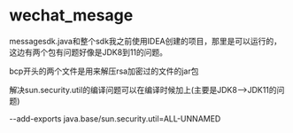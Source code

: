 # wechat_mesage

 messagesdk.java和整个sdk我之前使用IDEA创建的项目，那里是可以运行的，这边有两个包有问题好像是JDK8到11的问题。



bcp开头的两个文件是用来解压rsa加密过的文件的jar包

解决sun.security.util的编译问题可以在编译时候加上(主要是JDK8—>JDK11的问题)

--add-exports java.base/sun.security.util=ALL-UNNAMED
